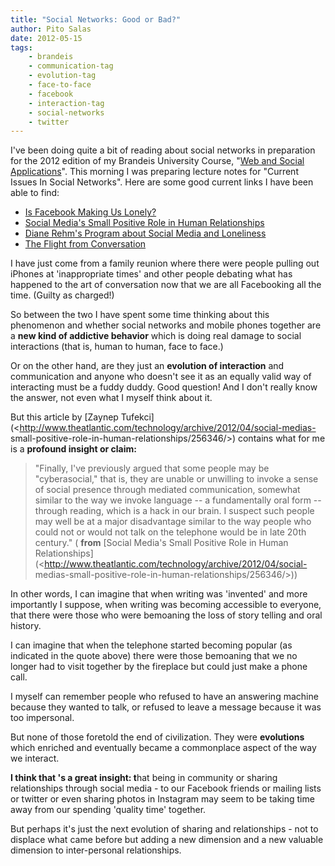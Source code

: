 ```yaml
---
title: "Social Networks: Good or Bad?"
author: Pito Salas
date: 2012-05-15
tags:
    - brandeis
    - communication-tag
    - evolution-tag
    - face-to-face
    - facebook
    - interaction-tag
    - social-networks
    - twitter
---
```




I've been doing quite a bit of reading about social networks in preparation
for the 2012 edition of my Brandeis University Course, "[Web and Social
Applications](<https://sites.google.com/site/jbs2012cosiwebsocial/>)". This
morning I was preparing lecture notes for "Current Issues In Social Networks".
Here are some good current links I have been able to find:

  * [Is Facebook Making Us Lonely?](<http://www.theatlantic.com/magazine/archive/2012/05/is-facebook-making-us-lonely/8930/>)
  * [Social Media's Small Positive Role in Human Relationships](<http://www.theatlantic.com/technology/archive/2012/04/social-medias-small-positive-role-in-human-relationships/256346/>)
  * [Diane Rehm's Program about Social Media and Loneliness](<http://thedianerehmshow.org/shows/2012-05-14/social-media-and-loneliness>)
  * [The Flight from Conversation](<http://www.nytimes.com/2012/04/22/opinion/sunday/the-flight-from-conversation.html?pagewanted=all>)

I have just come from a family reunion where there were people pulling out
iPhones at 'inappropriate times' and other people debating what has happened
to the art of conversation now that we are all Facebooking all the time.
(Guilty as charged!)

So between the two I have spent some time thinking about this phenomenon and
whether social networks and mobile phones together are a **new kind of
addictive behavior** which is doing real damage to social interactions (that
is, human to human, face to face.)

Or on the other hand, are they just an **evolution of interaction** and
communication and anyone who doesn't see it as an equally valid way of
interacting must be a fuddy duddy. Good question! And I don't really know the
answer, not even what I myself think about it.

But this article by [Zaynep
Tufekci](<http://www.theatlantic.com/technology/archive/2012/04/social-medias-
small-positive-role-in-human-relationships/256346/>) contains what for me is a
**profound insight or claim:**

> "Finally, I've previously argued that some people may be "cyberasocial,"
> that is, they are unable or unwilling to invoke a sense of social presence
> through mediated communication, somewhat similar to the way we invoke
> language -- a fundamentally oral form -- through reading, which is a hack in
> our brain. I suspect such people may well be at a major disadvantage similar
> to the way people who could not or would not talk on the telephone would be
> in late 20th century." ( **from** [Social Media's Small Positive Role in
> Human
> Relationships](<http://www.theatlantic.com/technology/archive/2012/04/social-
> medias-small-positive-role-in-human-relationships/256346/>))

In other words, I can imagine that when writing was 'invented' and more
importantly I suppose, when writing was becoming accessible to everyone, that
there were those who were bemoaning the loss of story telling and oral
history.

I can imagine that when the telephone started becoming popular (as indicated
in the quote above) there were those bemoaning that we no longer had to visit
together by the fireplace but could just make a phone call.

I myself can remember people who refused to have an answering machine because
they wanted to talk, or refused to leave a message because it was too
impersonal.

But none of those foretold the end of civilization. They were **evolutions**
which enriched and eventually became a commonplace aspect of the way we
interact.

**I think that 's a great insight: t**hat being in community or sharing
relationships through social media - to our Facebook friends or mailing lists
or twitter or even sharing photos in Instagram may seem to be taking time away
from our spending 'quality time' together.

But perhaps it's just the next evolution of sharing and relationships - not to
displace what came before but adding a new dimension and a new valuable
dimension to inter-personal relationships.


